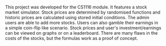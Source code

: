 This project was developed for the CS1116 module. It features a stock market simulator. Stock prices are determined by randomised functions and historic prices are calculated using stored initial conditions. The admin users are able to add more stocks. Users can also gamble their earnings in a simple coin-flip like scenario. Stock prices and user's investment/earnings can be viewed on graphs or on a leaderboard. There are many flaws in the costs of the stocks, but the formulas work as a proof of concept.